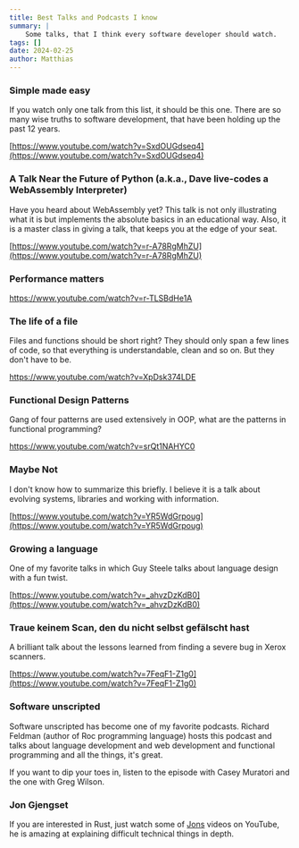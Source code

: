 ```yaml
---
title: Best Talks and Podcasts I know
summary: |
    Some talks, that I think every software developer should watch.
tags: []
date: 2024-02-25
author: Matthias
---
```



### Simple made easy

If you watch only one talk from this list, it should be this one. There are so
many wise truths to software development, that have been holding up the past 12
years.

[https://www.youtube.com/watch?v=SxdOUGdseq4](https://www.youtube.com/watch?v=SxdOUGdseq4)

### **A Talk Near the Future of Python (a.k.a., Dave live-codes a WebAssembly Interpreter)**

Have you heard about WebAssembly yet? This talk is not only
illustrating what it is but implements the absolute basics in an
educational way. Also, it is a master class in giving a talk, that
keeps you at the edge of your seat.

[https://www.youtube.com/watch?v=r-A78RgMhZU](https://www.youtube.com/watch?v=r-A78RgMhZU)

### Performance matters

https://www.youtube.com/watch?v=r-TLSBdHe1A

### The life of a file

Files and functions should be short right? They should only span a few
lines of code, so that everything is understandable, clean and so
on. But they don't have to be.

https://www.youtube.com/watch?v=XpDsk374LDE


### Functional Design Patterns

Gang of four patterns are used extensively in OOP, what are the
patterns in functional programming?

https://www.youtube.com/watch?v=srQt1NAHYC0

### Maybe Not

I don't know how to summarize this briefly. I believe it is a talk
about evolving systems, libraries and working with information.

[https://www.youtube.com/watch?v=YR5WdGrpoug](https://www.youtube.com/watch?v=YR5WdGrpoug)

### Growing a language

One of my favorite talks in which Guy Steele talks about language
design with a fun twist.

[https://www.youtube.com/watch?v=_ahvzDzKdB0](https://www.youtube.com/watch?v=_ahvzDzKdB0)

### Traue keinem Scan, den du nicht selbst gefälscht hast

A brilliant talk about the lessons learned from finding a severe bug
in Xerox scanners.

[https://www.youtube.com/watch?v=7FeqF1-Z1g0](https://www.youtube.com/watch?v=7FeqF1-Z1g0)

### Software unscripted

Software unscripted has become one of my favorite podcasts. Richard
Feldman (author of Roc programming language) hosts this podcast and
talks about language development and web development and functional
programming and all the things, it's great.

If you want to dip your toes in, listen to the episode with Casey
Muratori and the one with Greg Wilson.


### Jon Gjengset

If you are interested in Rust, just watch some of
[Jons](https://www.youtube.com/@jonhoo) videos on YouTube, he is
amazing at explaining difficult technical things in depth.

